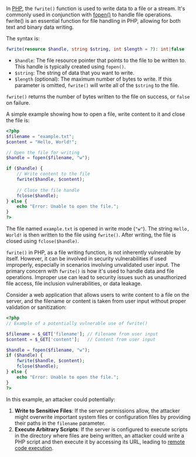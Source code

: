 In [PHP](../programming/php.md), the `fwrite()` function is used to write data to a file or a stream. It's commonly used in conjunction with [fopen()](../programming/fopen.md) to handle file operations. fwrite() is an essential function for file handling in PHP, allowing for both text and binary data writing.

The syntax is:

```php
fwrite(resource $handle, string $string, int $length = ?): int|false
```

- `$handle`: The file resource pointer that points to the file to be written to. This handle is typically created using `fopen()`.
- `$string`: The string of data that you want to write.
- `$length` (optional): The maximum number of bytes to write. If this parameter is omitted, `fwrite()` will write all of the `$string` to the file.

`fwrite()` returns the number of bytes written to the file on success, or `false` on failure.

A simple example showing how to open a file, write content to it and close the file is:

```php
<?php
$filename = "example.txt";
$content = "Hello, World!";

// Open the file for writing
$handle = fopen($filename, "w");

if ($handle) {
    // Write content to the file
    fwrite($handle, $content);
    
    // Close the file handle
    fclose($handle);
} else {
    echo "Error: Unable to open the file.";
}
?>
```

The file named `example.txt` is opened in write mode (`"w"`). The string `Hello, World!` is then written to the file using `fwrite()`. After writing, the file is closed using `fclose($handle)`.

`fwrite()` in PHP, as a file writing function, is not inherently vulnerable by itself. However, it can be involved in security vulnerabilities if used improperly, especially in scenarios involving unvalidated user input. The primary concern with `fwrite()` is how it's used to handle data and file operations. Improper use can lead to security issues such as unauthorized file access, file inclusion vulnerabilities, or data leakage.

Consider a web application that allows users to write content to a file on the server, and the filename or content is taken from user input without proper validation or sanitization:

```php
<?php
// Example of a potentially vulnerable use of fwrite()

$filename = $_GET['filename']; // Filename from user input
$content = $_GET['content'];   // Content from user input

$handle = fopen($filename, "w");
if ($handle) {
    fwrite($handle, $content);
    fclose($handle);
} else {
    echo "Error: Unable to open the file.";
}
?>
```

In this example, an attacker could potentially:

1. **Write to Sensitive Files**: If the server permissions allow, the attacker might overwrite important system files or configuration files by providing their paths in the `filename` parameter.
2. **Execute Arbitrary Scripts**: If the server is configured to execute scripts in the directory where files are being written, an attacker could write a PHP script and then execute it by accessing its URL, leading to [remote code execution](../security/rce.md).



